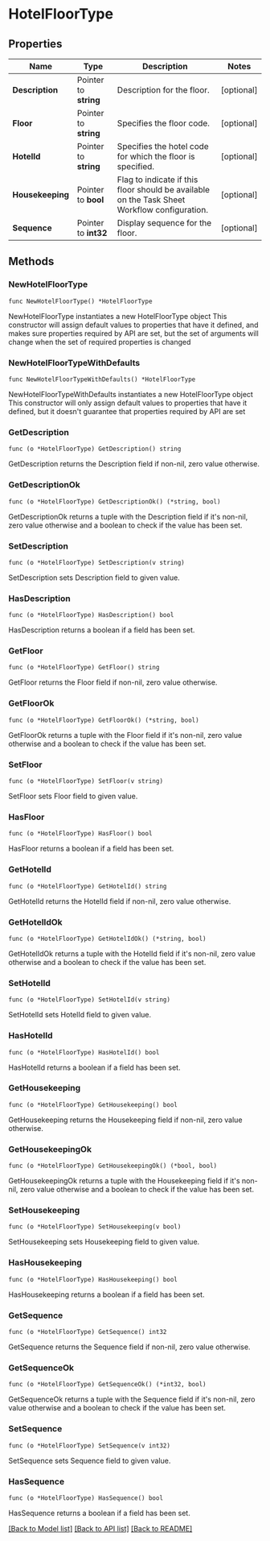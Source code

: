 # HotelFloorType

## Properties

Name | Type | Description | Notes
------------ | ------------- | ------------- | -------------
**Description** | Pointer to **string** | Description for the floor. | [optional] 
**Floor** | Pointer to **string** | Specifies the floor code. | [optional] 
**HotelId** | Pointer to **string** | Specifies the hotel code for which the floor is specified. | [optional] 
**Housekeeping** | Pointer to **bool** | Flag to indicate if this floor should be available on the Task Sheet Workflow configuration. | [optional] 
**Sequence** | Pointer to **int32** | Display sequence for the floor. | [optional] 

## Methods

### NewHotelFloorType

`func NewHotelFloorType() *HotelFloorType`

NewHotelFloorType instantiates a new HotelFloorType object
This constructor will assign default values to properties that have it defined,
and makes sure properties required by API are set, but the set of arguments
will change when the set of required properties is changed

### NewHotelFloorTypeWithDefaults

`func NewHotelFloorTypeWithDefaults() *HotelFloorType`

NewHotelFloorTypeWithDefaults instantiates a new HotelFloorType object
This constructor will only assign default values to properties that have it defined,
but it doesn't guarantee that properties required by API are set

### GetDescription

`func (o *HotelFloorType) GetDescription() string`

GetDescription returns the Description field if non-nil, zero value otherwise.

### GetDescriptionOk

`func (o *HotelFloorType) GetDescriptionOk() (*string, bool)`

GetDescriptionOk returns a tuple with the Description field if it's non-nil, zero value otherwise
and a boolean to check if the value has been set.

### SetDescription

`func (o *HotelFloorType) SetDescription(v string)`

SetDescription sets Description field to given value.

### HasDescription

`func (o *HotelFloorType) HasDescription() bool`

HasDescription returns a boolean if a field has been set.

### GetFloor

`func (o *HotelFloorType) GetFloor() string`

GetFloor returns the Floor field if non-nil, zero value otherwise.

### GetFloorOk

`func (o *HotelFloorType) GetFloorOk() (*string, bool)`

GetFloorOk returns a tuple with the Floor field if it's non-nil, zero value otherwise
and a boolean to check if the value has been set.

### SetFloor

`func (o *HotelFloorType) SetFloor(v string)`

SetFloor sets Floor field to given value.

### HasFloor

`func (o *HotelFloorType) HasFloor() bool`

HasFloor returns a boolean if a field has been set.

### GetHotelId

`func (o *HotelFloorType) GetHotelId() string`

GetHotelId returns the HotelId field if non-nil, zero value otherwise.

### GetHotelIdOk

`func (o *HotelFloorType) GetHotelIdOk() (*string, bool)`

GetHotelIdOk returns a tuple with the HotelId field if it's non-nil, zero value otherwise
and a boolean to check if the value has been set.

### SetHotelId

`func (o *HotelFloorType) SetHotelId(v string)`

SetHotelId sets HotelId field to given value.

### HasHotelId

`func (o *HotelFloorType) HasHotelId() bool`

HasHotelId returns a boolean if a field has been set.

### GetHousekeeping

`func (o *HotelFloorType) GetHousekeeping() bool`

GetHousekeeping returns the Housekeeping field if non-nil, zero value otherwise.

### GetHousekeepingOk

`func (o *HotelFloorType) GetHousekeepingOk() (*bool, bool)`

GetHousekeepingOk returns a tuple with the Housekeeping field if it's non-nil, zero value otherwise
and a boolean to check if the value has been set.

### SetHousekeeping

`func (o *HotelFloorType) SetHousekeeping(v bool)`

SetHousekeeping sets Housekeeping field to given value.

### HasHousekeeping

`func (o *HotelFloorType) HasHousekeeping() bool`

HasHousekeeping returns a boolean if a field has been set.

### GetSequence

`func (o *HotelFloorType) GetSequence() int32`

GetSequence returns the Sequence field if non-nil, zero value otherwise.

### GetSequenceOk

`func (o *HotelFloorType) GetSequenceOk() (*int32, bool)`

GetSequenceOk returns a tuple with the Sequence field if it's non-nil, zero value otherwise
and a boolean to check if the value has been set.

### SetSequence

`func (o *HotelFloorType) SetSequence(v int32)`

SetSequence sets Sequence field to given value.

### HasSequence

`func (o *HotelFloorType) HasSequence() bool`

HasSequence returns a boolean if a field has been set.


[[Back to Model list]](../README.md#documentation-for-models) [[Back to API list]](../README.md#documentation-for-api-endpoints) [[Back to README]](../README.md)


